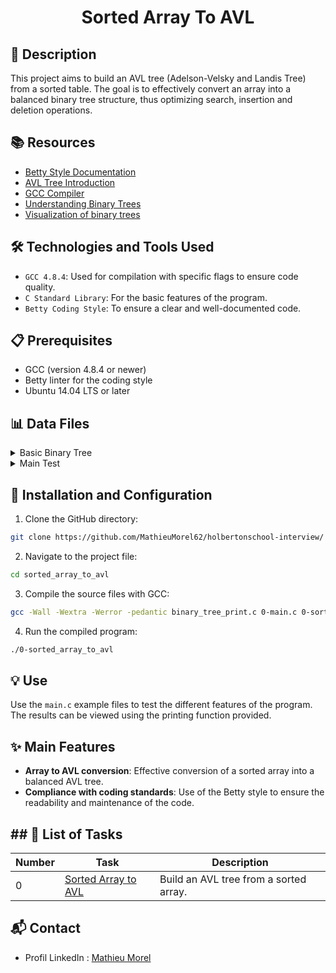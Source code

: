 # <p align="center">Sorted Array To AVL</p>

## 📝 Description

This project aims to build an AVL tree (Adelson-Velsky and Landis Tree) from a sorted table. The goal is to effectively convert an array into a balanced binary tree structure, thus optimizing search, insertion and deletion operations.

## 📚 Resources

- [Betty Style Documentation](https://github.com/hs-hq/Betty)
- [AVL Tree Introduction](https://en.wikipedia.org/wiki/AVL_tree)
- [GCC Compiler](https://perso.univ-lyon1.fr/jean-claude.iehl/Public/educ/gcc.html)
- [Understanding Binary Trees](https://www.geeksforgeeks.org/binary-tree-data-structure/)
- [Visualization of binary trees](https://github.com/hs-hq/0x1C.c)

## 🛠️ Technologies and Tools Used

- `GCC 4.8.4`: Used for compilation with specific flags to ensure code quality.
- `C Standard Library`: For the basic features of the program.
- `Betty Coding Style`: To ensure a clear and well-documented code.

## 📋 Prerequisites

- GCC (version 4.8.4 or newer)
- Betty linter for the coding style
- Ubuntu 14.04 LTS or later

## 📊 Data Files

<details>
<summary>Basic Binary Tree</summary>
<br>

```c
/**
 * struct binary_tree_s - Binary tree node
 *
 * @n: Integer stored in the node
 * @parent: Pointer to the parent node
 * @left: Pointer to the left child node
 * @right: Pointer to the right child node
 */
struct binary_tree_s
{
    int n;
    struct binary_tree_s *parent;
    struct binary_tree_s *left;
    struct binary_tree_s *right;
};

typedef struct binary_tree_s binary_tree_t;

```

</details>
<details>
<summary>Main Test</summary>
<br>

```c
#include <stdlib.h>
#include <stdio.h>
#include "binary_trees.h"

/**
 * print_array - Prints an array of integers
 *
 * @array: The array to be printed
 * @size: Size of the array
 */
void print_array(const int *array, size_t size)
{
    size_t i;

    for (i = 0; i < size; ++i)
        printf("(%03d)", array[i]);
    printf("\n");
}

/**
 * main - Entry point
 *
 * Return: 0 on success, error code on failure
 */
int main(void)
{
    avl_t *tree;
    int array[] = {
        1, 2, 20, 21, 22, 32, 34, 47, 62, 68,
        79, 84, 87, 91, 95, 98
    };
    size_t n = sizeof(array) / sizeof(array[0]);

    tree = sorted_array_to_avl(array, n);
    if (!tree)
        return (1);
    print_array(array, n);
    binary_tree_print(tree);
    return (0);
}
```

</details>

## 🚀 Installation and Configuration

1. Clone the GitHub directory:

```sh
git clone https://github.com/MathieuMorel62/holbertonschool-interview/
```

2. Navigate to the project file:
  
```sh
cd sorted_array_to_avl
```

3. Compile the source files with GCC:

```sh
gcc -Wall -Wextra -Werror -pedantic binary_tree_print.c 0-main.c 0-sorted_array_to_avl.c -o 0-sorted_array_to_avl
```

4. Run the compiled program:

```sh
./0-sorted_array_to_avl
```

## 💡 Use

Use the `main.c` example files to test the different features of the program. The results can be viewed using the printing function provided.

## ✨ Main Features

- **Array to AVL conversion**: Effective conversion of a sorted array into a balanced AVL tree.
- **Compliance with coding standards**: Use of the Betty style to ensure the readability and maintenance of the code.

## ## 📝 List of Tasks

| Number | Task | Description |
| ------ | ----------------------- | ------------------------------------------------------------------------------------- |
| 0 | [Sorted Array to AVL](https://github.com/MathieuMorel62/holbertonschool-interview/blob/main/sorted_array_to_avl/0-sorted_array_to_avl.c) | Build an AVL tree from a sorted array. |

## 📬 Contact
- Profil LinkedIn : [Mathieu Morel](https://www.linkedin.com/in/mathieu-morel-9ab457261/)
